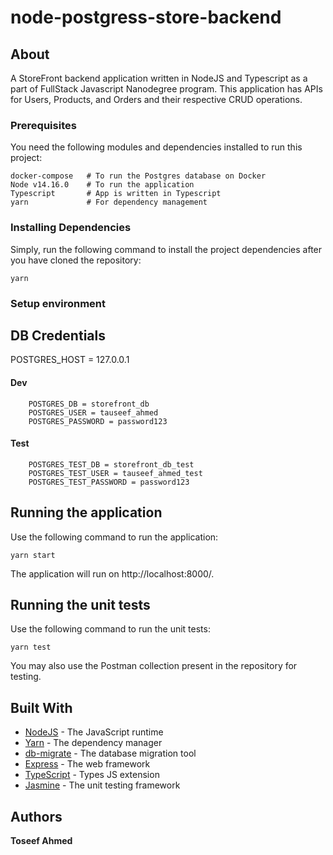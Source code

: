 # node-postgress-store-backend


## About

A StoreFront backend application written in NodeJS and Typescript as a part of FullStack Javascript Nanodegree program. This application has APIs for Users, Products, and Orders and their respective CRUD operations.

### Prerequisites

You need the following modules and dependencies installed to run this project:
```
docker-compose   # To run the Postgres database on Docker
Node v14.16.0    # To run the application
Typescript       # App is written in Typescript
yarn             # For dependency management
```

### Installing Dependencies

Simply, run the following command to install the project dependencies after you have cloned the repository:
```
yarn
```

### Setup environment

## DB Credentials
POSTGRES_HOST = 127.0.0.1

#### Dev
``` 
    POSTGRES_DB = storefront_db
    POSTGRES_USER = tauseef_ahmed
    POSTGRES_PASSWORD = password123
```
#### Test
``` 
    POSTGRES_TEST_DB = storefront_db_test
    POSTGRES_TEST_USER = tauseef_ahmed_test
    POSTGRES_TEST_PASSWORD = password123
```
## Running the application

Use the following command to run the application:
```
yarn start
```

The application will run on http://localhost:8000/.

## Running the unit tests

Use the following command to run the unit tests:
```
yarn test
```

You may also use the Postman collection present in the repository for testing.

## Built With

* [NodeJS](https://nodejs.org/) - The JavaScript runtime
* [Yarn](https://yarnpkg.com/) - The dependency manager
* [db-migrate](https://db-migrate.readthedocs.io/en/latest/) - The database migration tool
* [Express](https://expressjs.com) - The web framework
* [TypeScript](https://www.typescriptlang.org/) - Types JS extension
* [Jasmine](https://jasmine.github.io/) - The unit testing framework

## Authors

**Toseef Ahmed**



